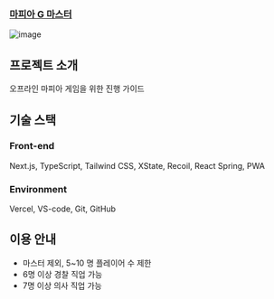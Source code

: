 ### [마피아 G 마스터](https://mafia-g-master-ddd120.vercel.app/)

![image](https://github.com/DDD120/mafia-g-master/assets/74492479/265b8129-d735-481e-a8f0-7df1032dcefe)

## 프로젝트 소개

오프라인 마피아 게임을 위한 진행 가이드

## 기술 스택

### Front-end

Next.js, TypeScript, Tailwind CSS, XState, Recoil, React Spring, PWA

### Environment

Vercel, VS-code, Git, GitHub

## 이용 안내

- 마스터 제외, 5~10 명 플레이어 수 제한
- 6명 이상 경찰 직업 가능
- 7명 이상 의사 직업 가능
